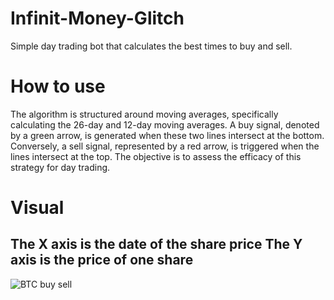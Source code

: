 # Infinit-Money-Glitch
Simple day trading bot that calculates the best times to buy and sell.

# How to use
The algorithm is structured around moving averages, specifically calculating the 26-day and 12-day moving averages. A buy signal, denoted by a green arrow, is generated when these two lines intersect at the bottom. Conversely, a sell signal, represented by a red arrow, is triggered when the lines intersect at the top. The objective is to assess the efficacy of this strategy for day trading.

# Visual

The X axis is the date of the share price
The Y axis is the price of one share
---
![BTC buy sell](https://github.com/VladOXPR/Infinit-Money/assets/62916716/38bad24d-a7ba-4306-8d8d-6ddd95477a08)
